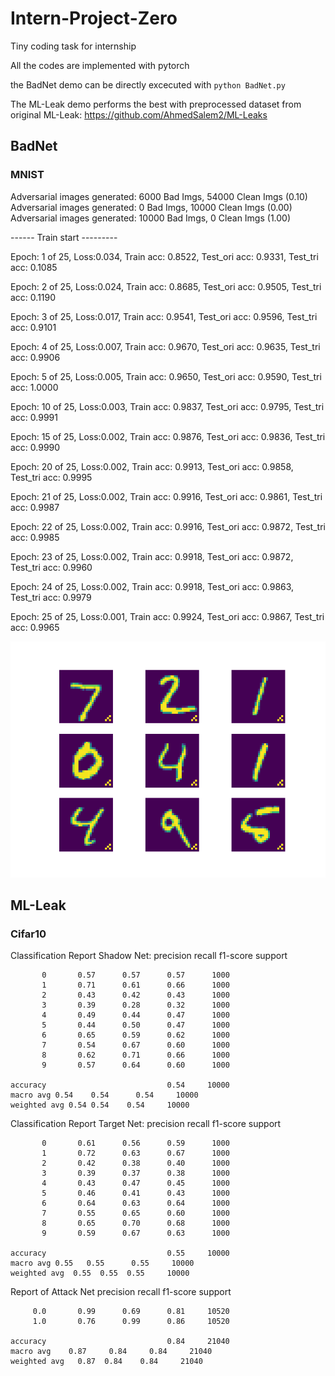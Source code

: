 # Intern-Project-Zero
Tiny coding task for internship

All the codes are implemented with pytorch

the BadNet demo can be directly excecuted with ```python BadNet.py```

The ML-Leak demo performs the best with preprocessed dataset from original ML-Leak: https://github.com/AhmedSalem2/ML-Leaks 

## BadNet
### MNIST 

Adversarial images generated: 6000 Bad Imgs, 54000 Clean Imgs (0.10)
Adversarial images generated: 0 Bad Imgs, 10000 Clean Imgs (0.00)
Adversarial images generated: 10000 Bad Imgs, 0 Clean Imgs (1.00)

------ Train start ---------

Epoch: 1 of 25, Loss:0.034,  Train acc: 0.8522, Test_ori acc: 0.9331, Test_tri acc: 0.1085

Epoch: 2 of 25, Loss:0.024,  Train acc: 0.8685, Test_ori acc: 0.9505, Test_tri acc: 0.1190

Epoch: 3 of 25, Loss:0.017,  Train acc: 0.9541, Test_ori acc: 0.9596, Test_tri acc: 0.9101

Epoch: 4 of 25, Loss:0.007,  Train acc: 0.9670, Test_ori acc: 0.9635, Test_tri acc: 0.9906

Epoch: 5 of 25, Loss:0.005,  Train acc: 0.9650, Test_ori acc: 0.9590, Test_tri acc: 1.0000

Epoch: 10 of 25, Loss:0.003,  Train acc: 0.9837, Test_ori acc: 0.9795, Test_tri acc: 0.9991

Epoch: 15 of 25, Loss:0.002,  Train acc: 0.9876, Test_ori acc: 0.9836, Test_tri acc: 0.9990

Epoch: 20 of 25, Loss:0.002,  Train acc: 0.9913, Test_ori acc: 0.9858, Test_tri acc: 0.9995

Epoch: 21 of 25, Loss:0.002,  Train acc: 0.9916, Test_ori acc: 0.9861, Test_tri acc: 0.9987

Epoch: 22 of 25, Loss:0.002,  Train acc: 0.9916, Test_ori acc: 0.9872, Test_tri acc: 0.9985

Epoch: 23 of 25, Loss:0.002,  Train acc: 0.9918, Test_ori acc: 0.9872, Test_tri acc: 0.9960

Epoch: 24 of 25, Loss:0.002,  Train acc: 0.9918, Test_ori acc: 0.9863, Test_tri acc: 0.9979

Epoch: 25 of 25, Loss:0.001,  Train acc: 0.9924, Test_ori acc: 0.9867, Test_tri acc: 0.9965

![img_with_trigger](badNet/Figure_1.png)


## ML-Leak
### Cifar10
Classification Report Shadow Net:
              precision    recall  f1-score   support

           0       0.57      0.57      0.57      1000
           1       0.71      0.61      0.66      1000
           2       0.43      0.42      0.43      1000
           3       0.39      0.28      0.32      1000
           4       0.49      0.44      0.47      1000
           5       0.44      0.50      0.47      1000
           6       0.65      0.59      0.62      1000
           7       0.54      0.67      0.60      1000
           8       0.62      0.71      0.66      1000
           9       0.57      0.64      0.60      1000
    
    accuracy                           0.54     10000
    macro avg 0.54    0.54      0.54     10000
    weighted avg 0.54 0.54    0.54     10000

Classification Report Target Net:
              precision    recall  f1-score   support

           0       0.61      0.56      0.59      1000
           1       0.72      0.63      0.67      1000
           2       0.42      0.38      0.40      1000
           3       0.39      0.37      0.38      1000
           4       0.43      0.47      0.45      1000
           5       0.46      0.41      0.43      1000
           6       0.64      0.63      0.64      1000
           7       0.55      0.65      0.60      1000
           8       0.65      0.70      0.68      1000
           9       0.59      0.67      0.63      1000
    
    accuracy                           0.55     10000
    macro avg 0.55   0.55      0.55     10000
    weighted avg  0.55  0.55  0.55     10000

Report of Attack Net
              precision    recall  f1-score   support

         0.0       0.99      0.69      0.81     10520
         1.0       0.76      0.99      0.86     10520
    
    accuracy                           0.84     21040
    macro avg    0.87     0.84     0.84     21040
    weighted avg   0.87  0.84    0.84     21040